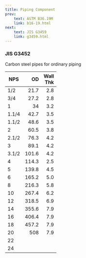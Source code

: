 ```yaml
---
title: Piping Component
prev:
    text: ASTM B36.19M
    link: b16-19.html
next:
    text: JIS G3459
    link: g3459.html
---
```



### JIS G3452
Carbon steel pipes for ordinary piping

| NPS   | OD    | Wall <br /> Thk|
|-------|------:|-------:|
| 1/2   | 21.7  | 2.8    |
| 3/4   | 27.2  | 2.8    |
| 1     | 34    | 3.2    |
| 1.1/4 | 42.7  | 3.5    |
| 1.1/2 | 48.6  | 3.5    |
| 2     | 60.5  | 3.8    |
| 2.1/2 | 76.3  | 4.2    |
| 3     | 89.1  | 4.2    |
| 3.1/2 | 101.6 | 4.2    |
| 4     | 114.3 | 2.5    |
| 5     | 139.8 | 4.5    |
| 6     | 165.2 | 5.0    |
| 8     | 216.3 | 5.8    |
| 10    | 267.4 | 6.2    |
| 12    | 318.5 | 6.9    |
| 14    | 355.6 | 7.9    |
| 16    | 406.4 | 7.9    |
| 18    | 457.2 | 7.9    |
| 20    | 508   | 7.9    |
| 22    |       |        |
| 24    |
